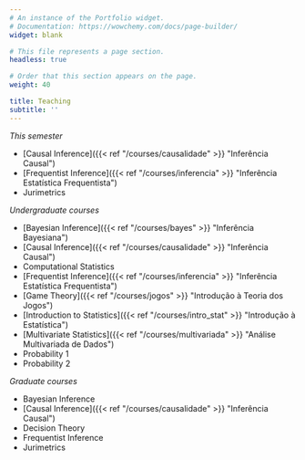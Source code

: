 ```yaml
---
# An instance of the Portfolio widget.
# Documentation: https://wowchemy.com/docs/page-builder/
widget: blank

# This file represents a page section.
headless: true

# Order that this section appears on the page.
weight: 40

title: Teaching
subtitle: ''
---
```


*This semester*
- [Causal Inference]({{< ref "/courses/causalidade" >}} "Inferência Causal")
- [Frequentist Inference]({{< ref "/courses/inferencia" >}} "Inferência Estatística Frequentista")
- Jurimetrics

*Undergraduate courses*
- [Bayesian Inference]({{< ref "/courses/bayes" >}} "Inferência Bayesiana")
- [Causal Inference]({{< ref "/courses/causalidade" >}} "Inferência Causal")
- Computational Statistics
- [Frequentist Inference]({{< ref "/courses/inferencia" >}} "Inferência Estatística Frequentista")
- [Game Theory]({{< ref "/courses/jogos" >}} "Introdução à Teoria dos Jogos")
- [Introduction to Statistics]({{< ref "/courses/intro_stat" >}} "Introdução à Estatística")
- [Multivariate Statistics]({{< ref "/courses/multivariada" >}} "Análise Multivariada de Dados")
- Probability 1
- Probability 2

*Graduate courses*
- Bayesian Inference
- [Causal Inference]({{< ref "/courses/causalidade" >}} "Inferência Causal")
- Decision Theory
- Frequentist Inference
- Jurimetrics
